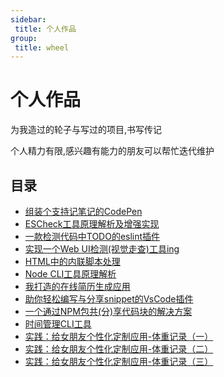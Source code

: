 ```yaml
---
sidebar:
 title: 个人作品
group:
 title: wheel
---
```

# 个人作品
为我造过的轮子与写过的项目,书写传记

个人精力有限,感兴趣有能力的朋友可以帮忙迭代维护

## 目录
* [组装个支持记笔记的CodePen](./codeNote.md)
* [ESCheck工具原理解析及增强实现](./escheck.md)
* [一款检测代码中TODO的eslint插件](./eslint-plugin-todo-ddl.md)
* [实现一个Web UI检测(视觉走查)工具ing](./ewuit.md)
* [HTML中的内联脚本处理](./html-inline-js-transform.md)
* [Node CLI工具原理解析](./node-cli.md)
* [我打造的在线简历生成应用](./online-resume.md)
* [助你轻松编写与分享snippet的VsCode插件](./share-snippets.md)
* [一个通过NPM包共(分)享代码块的解决方案](./snippets.md)
* [时间管理CLI工具](./time-tools/)
* [实践：给女朋友个性化定制应用-体重记录（一）](./timeLover-1.md)
* [实践：给女朋友个性化定制应用-体重记录（二）](./timeLover-2.md)
* [实践：给女朋友个性化定制应用-体重记录（三）](./timeLover-3.md)